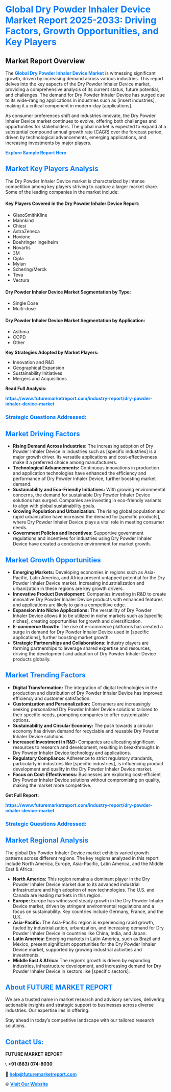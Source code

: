 <h1 style="color: #007BFF;">Global Dry Powder Inhaler Device Market Report 2025-2033: Driving Factors, Growth Opportunities, and Key Players</h1>

<section id="overview">
<h2>Market Report Overview</h2>
<p>The <a href="https://www.futuremarketreport.com/industry-report/dry-powder-inhaler-device-market" style="color: #007BFF; text-decoration: none;"><strong>Global Dry Powder Inhaler Device Market</strong></a> is witnessing significant growth, driven by increasing demand across various industries. This report delves into the key aspects of the Dry Powder Inhaler Device market, providing a comprehensive analysis of its current status, future potential, and challenges. The demand for Dry Powder Inhaler Device has surged due to its wide-ranging applications in industries such as [insert industries], making it a critical component in modern-day [applications].</p>
<p>As consumer preferences shift and industries innovate, the Dry Powder Inhaler Device market continues to evolve, offering both challenges and opportunities for stakeholders. The global market is expected to expand at a substantial compound annual growth rate (CAGR) over the forecast period, driven by technological advancements, emerging applications, and increasing investments by major players.</p>
</section>

<section id="overview">
<p><a href="https://www.futuremarketreport.com/request-sample/reportId=80288" style="color: #007BFF; text-decoration: none;"><strong>Explore Sample Report Here</strong></a></p>
</section>

<section id="key-players">
<h2 style="color: #007BFF;">Market Key Players Analysis</h2>
<p>The Dry Powder Inhaler Device market is characterized by intense competition among key players striving to capture a larger market share. Some of the leading companies in the market include:</p>
<h4>Key Players Covered in the Dry Powder Inhaler Device Report:</h4>
<ul><li>GlaxoSmithKline</li><li>Mannkind</li><li>Chiesi</li><li>AstraZeneca</li><li>Hovione</li><li>Boehringer Ingelheim</li><li>Novartis</li><li>3M</li><li>Cipla</li><li>Mylan</li><li>Schering/Merck</li><li>Teva</li><li>Vectura</li></ul>
<h4>Dry Powder Inhaler Device Market Segmentation by Type:</h4>
<ul><li>Single Dose</li><li>Multi-dose</li></ul>

<h4>Dry Powder Inhaler Device Market Segmentation by Application:</h4>
<ul><li>Asthma</li><li>COPD</li><li>Other</li></ul>
<p><strong>Key Strategies Adopted by Market Players:</strong></p>
<ul>
<li>Innovation and R&D</li>
<li>Geographical Expansion</li>
<li>Sustainability Initiatives</li>
<li>Mergers and Acquisitions</li>
</ul>
</section>

<section>
<p><strong>Read Full Analysis: </strong></p><a href="https://www.futuremarketreport.com/industry-report/dry-powder-inhaler-device-market" style="color: #007BFF; text-decoration: none;"><strong>https://www.futuremarketreport.com/industry-report/dry-powder-inhaler-device-market</strong></a>
<h3 style="color: #007BFF;">Strategic Questions Addressed:</h3>
</section>

<section id="driving-factors">
<h2 style="color: #007BFF;">Market Driving Factors</h2>
<ul>
<li><strong>Rising Demand Across Industries:</strong> The increasing adoption of Dry Powder Inhaler Device in industries such as [specific industries] is a major growth driver. Its versatile applications and cost-effectiveness make it a preferred choice among manufacturers.</li>
<li><strong>Technological Advancements:</strong> Continuous innovations in production and application technologies have enhanced the efficiency and performance of Dry Powder Inhaler Device, further boosting market demand.</li>
<li><strong>Sustainability and Eco-Friendly Initiatives:</strong> With growing environmental concerns, the demand for sustainable Dry Powder Inhaler Device solutions has surged. Companies are investing in eco-friendly variants to align with global sustainability goals.</li>
<li><strong>Growing Population and Urbanization:</strong> The rising global population and rapid urbanization have increased the demand for [specific products], where Dry Powder Inhaler Device plays a vital role in meeting consumer needs.</li>
<li><strong>Government Policies and Incentives:</strong> Supportive government regulations and incentives for industries using Dry Powder Inhaler Device have created a conducive environment for market growth.</li>
</ul>
</section>

<section id="growth-opportunities">
<h2 style="color: #007BFF;">Market Growth Opportunities</h2>
<ul>
<li><strong>Emerging Markets:</strong> Developing economies in regions such as Asia-Pacific, Latin America, and Africa present untapped potential for the Dry Powder Inhaler Device market. Increasing industrialization and urbanization in these regions are key growth drivers.</li>
<li><strong>Innovative Product Development:</strong> Companies investing in R&D to create innovative Dry Powder Inhaler Device products with enhanced features and applications are likely to gain a competitive edge.</li>
<li><strong>Expansion into Niche Applications:</strong> The versatility of Dry Powder Inhaler Device allows it to be utilized in niche markets such as [specific niches], creating opportunities for growth and diversification.</li>
<li><strong>E-commerce Growth:</strong> The rise of e-commerce platforms has created a surge in demand for Dry Powder Inhaler Device used in [specific applications], further boosting market growth.</li>
<li><strong>Strategic Partnerships and Collaborations:</strong> Industry players are forming partnerships to leverage shared expertise and resources, driving the development and adoption of Dry Powder Inhaler Device products globally.</li>
</ul>
</section>

<section id="trending-factors">
<h2 style="color: #007BFF;">Market Trending Factors</h2>
<ul>
<li><strong>Digital Transformation:</strong> The integration of digital technologies in the production and distribution of Dry Powder Inhaler Device has improved efficiency and customer satisfaction.</li>
<li><strong>Customization and Personalization:</strong> Consumers are increasingly seeking personalized Dry Powder Inhaler Device solutions tailored to their specific needs, prompting companies to offer customizable options.</li>
<li><strong>Sustainability and Circular Economy:</strong> The push towards a circular economy has driven demand for recyclable and reusable Dry Powder Inhaler Device solutions.</li>
<li><strong>Increased Investment in R&D:</strong> Companies are allocating significant resources to research and development, resulting in breakthroughs in Dry Powder Inhaler Device technology and applications.</li>
<li><strong>Regulatory Compliance:</strong> Adherence to strict regulatory standards, particularly in industries like [specific industries], is influencing product development and quality in the Dry Powder Inhaler Device market.</li>
<li><strong>Focus on Cost-Effectiveness:</strong> Businesses are exploring cost-efficient Dry Powder Inhaler Device solutions without compromising on quality, making the market more competitive.</li>
</ul>
</section>

<section>
<p><strong>Get Full Report: </strong></p><a href="https://www.futuremarketreport.com/industry-report/dry-powder-inhaler-device-market" style="color: #007BFF; text-decoration: none;"><strong>https://www.futuremarketreport.com/industry-report/dry-powder-inhaler-device-market</strong></a>
<h3 style="color: #007BFF;">Strategic Questions Addressed:</h3>
</section>


<section id="regional-analysis">
<h2 style="color: #007BFF;">Market Regional Analysis</h2>
<p>The global Dry Powder Inhaler Device market exhibits varied growth patterns across different regions. The key regions analyzed in this report include North America, Europe, Asia-Pacific, Latin America, and the Middle East & Africa:</p>
<ul>
<li><strong>North America:</strong> This region remains a dominant player in the Dry Powder Inhaler Device market due to its advanced industrial infrastructure and high adoption of new technologies. The U.S. and Canada are leading markets in this region.</li>
<li><strong>Europe:</strong> Europe has witnessed steady growth in the Dry Powder Inhaler Device market, driven by stringent environmental regulations and a focus on sustainability. Key countries include Germany, France, and the U.K.</li>
<li><strong>Asia-Pacific:</strong> The Asia-Pacific region is experiencing rapid growth, fueled by industrialization, urbanization, and increasing demand for Dry Powder Inhaler Device in countries like China, India, and Japan.</li>
<li><strong>Latin America:</strong> Emerging markets in Latin America, such as Brazil and Mexico, present significant opportunities for the Dry Powder Inhaler Device market, supported by growing industrial activities and investments.</li>
<li><strong>Middle East & Africa:</strong> The region’s growth is driven by expanding industries, infrastructure development, and increasing demand for Dry Powder Inhaler Device in sectors like [specific sectors].</li>
</ul>
</section>

<footer>
<h2 style="color: #007BFF;">About FUTURE MARKET REPORT</h2>
<p>We are a trusted name in market research and advisory services, delivering actionable insights and strategic support to businesses across diverse industries. Our expertise lies in offering:</p>

<p>Stay ahead in today’s competitive landscape with our tailored research solutions.</p>

<h2 style="color: #007BFF;">Contact Us:</h2>
<p><strong>FUTURE MARKET REPORT</strong></p>
<p>📞 <strong>+91 (883) 074-8030</strong></p>
<p>📧 <strong><a href="mailto:help@futuremarketreport.com" style="color: #007BFF;">help@futuremarketreport.com</a></strong></p>
<p>🌐 <strong><a href="https://www.futuremarketreport.com/" style="color: #007BFF;">Visit Our Website</a></strong></p>
</footer>